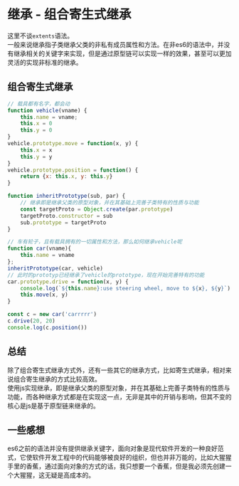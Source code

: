 # 继承 - 组合寄生式继承
这里不谈`extents`语法。  
一般来说继承指子类继承父类的非私有成员属性和方法。在非es6的语法中，并没有继承相关的关键字来实现，但是通过原型链可以实现一样的效果，甚至可以更加灵活的实现非标准的继承。

## 组合寄生式继承
```javascript
// 载具都有名字，都会动
function vehicle(vname) {
    this.name = vname;
    this.x = 0
    this.y = 0
}
vehicle.prototype.move = function(x, y) {
    this.x = x
    this.y = y
}
vehicle.prototype.position = function() {
    return {x: this.x, y: this.y}
}

function inheritPrototype(sub, par) {
    // 继承即是继承父类的原型对象，并在其基础上完善子类特有的性质与功能
    const targetProto = Object.create(par.prototype)
    targetProto.constructor = sub
    sub.prototype = targetProto
}

// 车有轮子，且有载具拥有的一切属性和方法，那么如何继承vehicle呢
function car(vname){
    this.name = vname
};
inheritPrototype(car, vehicle)
// 此时的prototyp已经继承了vehicle的prototype，现在开始完善特有的功能
car.prototype.drive = function(x, y) {
    console.log(`${this.name}:use steering wheel, move to ${x}, ${y}`)
    this.move(x, y)
}

const c = new car('carrrrr')
c.drive(20, 20)
console.log(c.position())
```

## 总结
除了组合寄生式继承方式外，还有一些其它的继承方式，比如寄生式继承，相对来说组合寄生继承的方式比较高效。  
使用js实现继承，即是继承父类的原型对象，并在其基础上完善子类特有的性质与功能，而各种继承方式都是在实现这一点，无非是其中的开销与影响，但其不变的核心是js是基于原型链来继承的。

## 一些感想
es6之前的语法并没有提供继承关键字，面向对象是现代软件开发的一种良好范式，它使软件开发工程中的代码能够被良好的组织，但也并非万能的，比如大猩猩手里的香蕉，通过面向对象的方式的话，我只想要一个香蕉，但是我必须先创建一个大猩猩，这无疑是高成本的。
